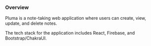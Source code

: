 ### Overview
Pluma is a note-taking web application where users can create, view, update, and delete notes.

The tech stack for the application includes React, Firebase, and Bootstrap/ChakraUI.
